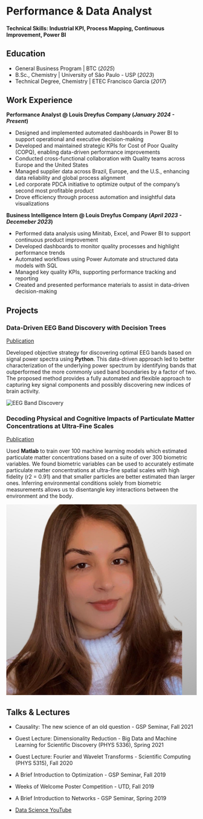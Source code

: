 # Performance & Data Analyst

#### Technical Skills: Industrial KPI, Process Mapping, Continuous Improvement, Power BI

## Education
- General Business Program | BTC (_2025_)
- B.Sc., Chemistry | University of São Paulo - USP (_2023_)
- Technical Degree, Chemistry | ETEC Francisco Garcia (_2017_)

## Work Experience
**Performance Analyst @ Louis Dreyfus Company (_January 2024 - Present_)**
- Designed and implemented automated dashboards in Power BI to support operational and executive decision-making
- Developed and maintained strategic KPIs for Cost of Poor Quality (COPQ), enabling data-driven performance improvements
- Conducted cross-functional collaboration with Quality teams across Europe and the United States
- Managed supplier data across Brazil, Europe, and the U.S., enhancing data reliability and global process alignment
- Led corporate PDCA initiative to optimize output of the company’s second most profitable product 
- Drove efficiency through process automation and insightful data visualizations

**Business Intelligence Intern @ Louis Dreyfus Company (_April 2023 - Decemeber 2023_)**
- Performed data analysis using Minitab, Excel, and Power BI to support continuous product improvement
- Developed dashboards to monitor quality processes and highlight performance trends
- Automated workflows using Power Automate and structured data models with SQL
- Managed key quality KPIs, supporting performance tracking and reporting
- Created and presented performance materials to assist in data-driven decision-making
  
## Projects
### Data-Driven EEG Band Discovery with Decision Trees
[Publication](https://www.mdpi.com/1424-8220/22/8/3048)

Developed objective strategy for discovering optimal EEG bands based on signal power spectra using **Python**. This data-driven approach led to better characterization of the underlying power spectrum by identifying bands that outperformed the more commonly used band boundaries by a factor of two. The proposed method provides a fully automated and flexible approach to capturing key signal components and possibly discovering new indices of brain activity.

![EEG Band Discovery](/assets/img/eeg_band_discovery.jpeg)

### Decoding Physical and Cognitive Impacts of Particulate Matter Concentrations at Ultra-Fine Scales
[Publication](https://www.mdpi.com/1424-8220/22/11/4240)

Used **Matlab** to train over 100 machine learning models which estimated particulate matter concentrations based on a suite of over 300 biometric variables. We found biometric variables can be used to accurately estimate particulate matter concentrations at ultra-fine spatial scales with high fidelity (r2 = 0.91) and that smaller particles are better estimated than larger ones. Inferring environmental conditions solely from biometric measurements allows us to disentangle key interactions between the environment and the body.

![Bike Study](/assets/img/1743362372772.png) 

## Talks & Lectures
- Causality: The new science of an old question - GSP Seminar, Fall 2021
- Guest Lecture: Dimensionality Reduction - Big Data and Machine Learning for Scientific Discovery (PHYS 5336), Spring 2021
- Guest Lecture: Fourier and Wavelet Transforms - Scientific Computing (PHYS 5315), Fall 2020
- A Brief Introduction to Optimization - GSP Seminar, Fall 2019
- Weeks of Welcome Poster Competition - UTD, Fall 2019
- A Brief Introduction to Networks - GSP Seminar, Spring 2019

- [Data Science YouTube](https://www.youtube.com/channel/UCa9gErQ9AE5jT2DZLjXBIdA)
